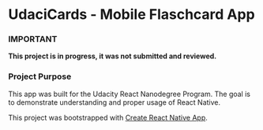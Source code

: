 # UdaciCards - Mobile Flaschcard App

### IMPORTANT

__This project is in progress, it was not submitted and reviewed.__




### Project Purpose

This app was built for the Udacity React Nanodegree Program. The goal is to demonstrate understanding and proper usage of React Native.



This project was bootstrapped with [Create React Native App](https://github.com/react-community/create-react-native-app).


